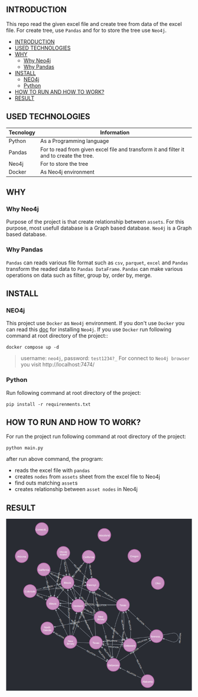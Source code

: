 ## INTRODUCTION

This repo read the given excel file and create tree from data of the excel file. For create tree, use `Pandas` and for to store the tree use `Neo4j`.

* [INTRODUCTION](#introduction)
* [USED TECHNOLOGIES](#used-technologies)
* [WHY](#why)
    * [Why Neo4j](#why-neo4j)
    * [Why Pandas](#why-pandas)
* [INSTALL](#install)
    * [NEO4j](#neo4j)
    * [Python](#python)
* [HOW TO RUN AND HOW TO WORK?](#how-to-run-and-how-to-work)
* [RESULT](#result)

## USED TECHNOLOGIES

Tecnology | Information
----------|------------
Python | As a Programming language
Pandas    | For to read from given excel file and transform it and filter it and to create the tree.
Neo4j     | For to store the tree
Docker    | As Neo4j environment

## WHY

### Why Neo4j

Purpose of the project is that create relationship between `assets`. For this purpose, most usefull database is a Graph based database. `Neo4j` is a Graph based database.

### Why Pandas

`Pandas` can reads various file format such as `csv`, `parquet`, `excel` and `Pandas` transform the readed data to `Pandas DataFrame`. `Pandas` can make various operations on data such as filter, group by, order by, merge.

## INSTALL

### NEO4j

This project use `Docker` as `Neo4j` environment. If you don't use `Docker` you can read this [doc](https://neo4j.com/docs/operations-manual/current/installation/) for installing `Neo4j`. If you use `Docker` run following command at root directory of the project::

```
docker compose up -d
```

> username: `neo4j`, password: `test1234?_`
> For connect to `Neo4j browser` you visit http://localhost:7474/


### Python

Run following command at root directory of the project:

```
pip install -r requirenments.txt
```

## HOW TO RUN AND HOW TO WORK?

For run the project run following command at root directory of the project:

```
python main.py
```

after run above command, the program:

* reads the excel file with `pandas`
* creates `nodes` from `assets` sheet from the excel file to Neo4j
* find outs matching `asset`s
* creates relationship between `asset nodes` in Neo4j

## RESULT

![img](./img/result.png)
